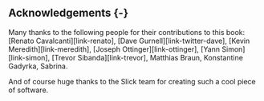 ## Acknowledgements {-}

Many thanks to the following people for their contributions to this book:
[Renato Cavalcanti][link-renato],
[Dave Gurnell][link-twitter-dave],
[Kevin Meredith][link-meredith],
[Joseph Ottinger][link-ottinger],
[Yann Simon][link-simon],
[Trevor Sibanda][link-trevor],
Matthias Braun,
Konstantine Gadyrka,
Sabrina.

And of course huge thanks to the Slick team for creating such a cool piece of software.
